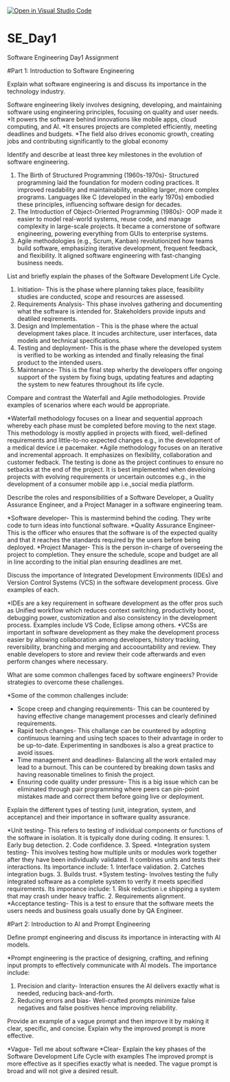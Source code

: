 [![Open in Visual Studio Code](https://classroom.github.com/assets/open-in-vscode-2e0aaae1b6195c2367325f4f02e2d04e9abb55f0b24a779b69b11b9e10269abc.svg)](https://classroom.github.com/online_ide?assignment_repo_id=18342217&assignment_repo_type=AssignmentRepo)
# SE_Day1
Software Engineering Day1 Assignment

#Part 1: Introduction to Software Engineering

Explain what software engineering is and discuss its importance in the technology industry.

Software engineering likely involves designing, developing, and maintaining software using engineering principles, focusing on quality and user needs.
*It powers the software behind innovations like mobile apps, cloud computing, and AI.
*It ensures projects are completed efficiently, meeting deadlines and budgets.
*The field also drives economic growth, creating jobs and contributing significantly to the global economy

Identify and describe at least three key milestones in the evolution of software engineering.

1. The Birth of Structured Programming (1960s-1970s)-  Structured programming laid the foundation for modern coding practices. It improved readability and maintainability, enabling larger, more complex programs. Languages like C (developed in the early 1970s) embodied these principles, influencing software design for decades.
2. The Introduction of Object-Oriented Programming (1980s)- OOP made it easier to model real-world systems, reuse code, and manage complexity in large-scale projects. It became a cornerstone of software engineering, powering everything from GUIs to enterprise systems.
3.  Agile methodologies (e.g., Scrum, Kanban) revolutionized how teams build software, emphasizing iterative development, frequent feedback, and flexibility. It aligned software engineering with fast-changing business needs.

List and briefly explain the phases of the Software Development Life Cycle.

1. Initiation- This is the phase where planning takes place, feasibility studies are conducted, scope and resources are assessed.
2. Requirements Analysis- This phase involves gathering and documenting what the software is intended for. Stakeholders provide inputs and deatiled reqirements.
3. Design and Implementation - This is the phase where the actual development takes place. It incudes architecture, user interfaces, data models and technical specifications.
4. Testing and deployment- This is the phase where the developed system is verified to be working as intended and finally releasing the final product to the intended users.
5. Maintenance- This is the final step wherby the developers offer ongoing support of the system by fixing bugs, updating features and adapting the system to new features throughout its life cycle.

Compare and contrast the Waterfall and Agile methodologies. Provide examples of scenarios where each would be appropriate.

*Waterfall methodology focuses on a linear and sequential approach whereby each phase must be completed before moving to the next stage. This methodology is mostly applied in projects with fixed, well-defined requirements and little-to-no expected changes e.g., in the development of a medical device i.e pacemaker.
*Agile methodology focuses on an iterative and incremental approach. It emphasizes on flexibility, collaboration and customer fedback. The testing is done as the project continues to ensure no setbacks at the end of the project. It is best implemented when develoing projects with evolving requirements or uncertain outcomes e.g., in the development of a consumer mobile app i.e.,social media platform.

Describe the roles and responsibilities of a Software Developer, a Quality Assurance Engineer, and a Project Manager in a software engineering team.

*Software developer- This is mastermind behind the coding. They write code to turn ideas into functional software.
*Quality Assurance Engineer- This is the officer who ensures that the software is of the expected quality and that it reaches the standards required by the users before being deployed.
*Project Manager- This is the person in-charge of overseeing the project to completion. They ensure the schedule, scope and budget are all in line according to the initial plan ensuring deadlines are met.

Discuss the importance of Integrated Development Environments (IDEs) and Version Control Systems (VCS) in the software development process. Give examples of each.

*IDEs are a key requirement in software development as the offer pros such as Unified workflow which reduces context switching, productivity boost, debugging power, customization and also consistency in the development process. Examples include VS Code, Eclipse among others.
*VCSs are important in software development as they make the development process easier by allowing collaboration among developers, history tracking, reversibility, branching and merging and accoountability and review. They enable developers to store and review their code afterwards and even perform changes where necessary.

What are some common challenges faced by software engineers? Provide strategies to overcome these challenges.

*Some of the common challenges include:
- Scope creep and changing requirements- This can be countered by having effective change management processes and clearly definined requirements.
- Rapid tech changes- This challange can be countered by adopting continuous learning and using tech spaces to their advantage in order to be up-to-date. Experimenting in sandboxes is also a great practice to avoid issues.
- Time management and deadlines- Balancing all the work entailed may lead to a burnout. This can be countered by breaking down tasks and having reasonable timelines to finish the project.
- Ensuring code quality under pressure- This is a big issue which can be eliminated through pair programming where peers can pin-point mistakes made and correct them before going live or deployment.

Explain the different types of testing (unit, integration, system, and acceptance) and their importance in software quality assurance.

*Unit testing- This refers to testing of individual components or functions of the software in isolation. It is typically done during coding. It ensures: 1. Early bug detection. 2. Code confidence. 3. Speed.
*Integration system testing- This involves testing how multiple units or modules work together after they have been individually validated. It combines units and tests their interactions. Its importance include: 1. Interface validation. 2. Catches integration bugs. 3. Builds trust.
*System testing- Involves testing the fully integrated software as a complete system to verify it meets specified requirements. Its imporance include: 1. Risk reduction i.e shipping a system that may crash under heavy traffic. 2. Requirements alignment.
*Acceptance testing- This is a test to ensure that the software meets the users needs and business goals usually done by QA Engineer.

#Part 2: Introduction to AI and Prompt Engineering


Define prompt engineering and discuss its importance in interacting with AI models.

*Prompt engineering is the practice of designing, crafting, and refining input prompts to effectively communicate with AI models. The importance include:
1. Precision and clarity- Interaction ensures the AI delivers exactly what is needed, reducing back-and-forth.
2. Reducing errors and bias- Well-crafted prompts minimize false negatives and false positives hence improving reliability.

Provide an example of a vague prompt and then improve it by making it clear, specific, and concise. Explain why the improved prompt is more effective.

*Vague- Tell me about software
*Clear- Explain the key phases of the Software Development Life Cycle with examples
The improved prompt is more effective as it specifies exactly what is needed. The vague prompt is broad and will not give a desired result.


